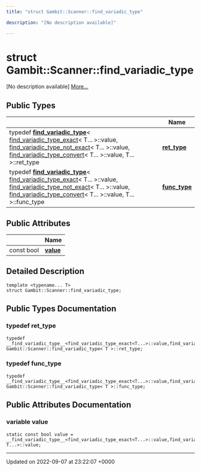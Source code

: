 ```yaml
---
title: "struct Gambit::Scanner::find_variadic_type"

description: "[No description available]"

---
```


# struct Gambit::Scanner::find_variadic_type



[No description available] [More...](#detailed-description)

## Public Types

|                | Name           |
| -------------- | -------------- |
| typedef [__find_variadic_type__](/documentation/code/classes/structgambit_1_1scanner_1_1____find__variadic__type____/)< [find_variadic_type_exact](/documentation/code/classes/structgambit_1_1scanner_1_1find__variadic__type__exact/)< T... >::value, [find_variadic_type_not_exact](/documentation/code/classes/structgambit_1_1scanner_1_1find__variadic__type__not__exact/)< T... >::value, [find_variadic_type_convert](/documentation/code/classes/structgambit_1_1scanner_1_1find__variadic__type__convert/)< T... >::value, T... >::ret_type | **[ret_type](/documentation/code/classes/structgambit_1_1scanner_1_1find__variadic__type/#typedef-ret-type)**  |
| typedef [__find_variadic_type__](/documentation/code/classes/structgambit_1_1scanner_1_1____find__variadic__type____/)< [find_variadic_type_exact](/documentation/code/classes/structgambit_1_1scanner_1_1find__variadic__type__exact/)< T... >::value, [find_variadic_type_not_exact](/documentation/code/classes/structgambit_1_1scanner_1_1find__variadic__type__not__exact/)< T... >::value, [find_variadic_type_convert](/documentation/code/classes/structgambit_1_1scanner_1_1find__variadic__type__convert/)< T... >::value, T... >::func_type | **[func_type](/documentation/code/classes/structgambit_1_1scanner_1_1find__variadic__type/#typedef-func-type)**  |

## Public Attributes

|                | Name           |
| -------------- | -------------- |
| const bool | **[value](/documentation/code/classes/structgambit_1_1scanner_1_1find__variadic__type/#variable-value)**  |

## Detailed Description

```
template <typename... T>
struct Gambit::Scanner::find_variadic_type;
```

## Public Types Documentation

### typedef ret_type

```
typedef __find_variadic_type__<find_variadic_type_exact<T...>::value,find_variadic_type_not_exact<T...>::value,find_variadic_type_convert<T...>::value,T...>::ret_type Gambit::Scanner::find_variadic_type< T >::ret_type;
```


### typedef func_type

```
typedef __find_variadic_type__<find_variadic_type_exact<T...>::value,find_variadic_type_not_exact<T...>::value,find_variadic_type_convert<T...>::value,T...>::func_type Gambit::Scanner::find_variadic_type< T >::func_type;
```


## Public Attributes Documentation

### variable value

```
static const bool value = __find_variadic_type__<find_variadic_type_exact<T...>::value,find_variadic_type_not_exact<T...>::value,find_variadic_type_convert<T...>::value, T...>::value;
```


-------------------------------

Updated on 2022-09-07 at 23:22:07 +0000